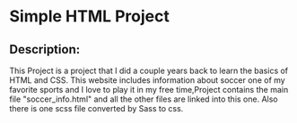# Simple HTML Project


## Description:
This Project is a project that I did a couple years back to learn the basics of HTML and CSS. This website includes information about soccer one of my favorite sports and I love to play it in my free time,Project contains the main file "soccer_info.html" and all the other files are linked into this one. Also there is one scss file converted by Sass to css. 
